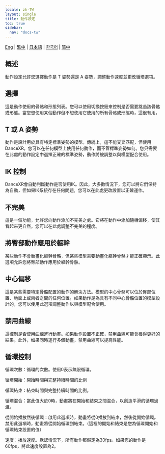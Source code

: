 ```yaml
---
locale: zh-TW
layout: single
title: 動作設定
toc: true
sidebar:
  nav: "docs-tw"
---
```

[Eng](/dancexr/features/motion_settings) | [繁中](/tw/dancexr/features/motion_settings) | [日本語](/jp/dancexr/features/motion_settings) | [한국어](/kr/dancexr/features/motion_settings) | [简中](/zh/dancexr/features/motion_settings)


## 概述
動作設定允許您選擇動作是 T 姿勢還是 A 姿勢，調整動作速度並更改循環選項。

## 選擇
這是動作使用的骨骼和形態列表。您可以使用切換按鈕來控制是否需要跳過該骨骼或形態。當您想使用某個動作但不想使用它使用的所有骨骼或形態時，這很有用。

## T 或 A 姿勢
動作是設計用於具有特定標準姿勢的模型。傳統上，這不能交叉匹配，但使用 DanceXR，您可以在任何模型上使用任何動作，而不管標準姿勢如何。您只需要在此處的動作設定中選擇正確的標準姿勢，動作將被調整以與模型配合使用。

## IK 控制
DanceXR會自動判斷動作是否使用IK。因此，大多數情況下，您可以將它們保持為自動，但如果IK系統存在任何問題，您可以在此處更改設置以正確運作。

## 不完美
這是一個功能，允許您向動作添加不完美之處。它將在動作中添加隨機偏移，使其看起來更自然。您可以在此處調整不完美的程度。

## 將臀部動作應用於軀幹
某些動作不會動畫化軀幹骨骼，但某些模型需要動畫化軀幹骨骼才能正確顯示。此選項允許您將臀部動作應用於軀幹骨骼。

## 中心偏移
這是某些需要特定骨骼配置的動作的解決方法。模型的中心骨骼可以位於臀部位置、地面上或兩者之間的任何位置。如果動作是為具有不同中心骨骼位置的模型設計的，您可以使用此選項調整動作以與模型配合使用。

## 禁用曲線
這控制是否使用曲線進行動畫。如果動作設置不正確，禁用曲線可能會獲得更好的結果。此外，如果同時運行多個動畫，禁用曲線可以提高性能。

## 循環控制
循環次數：循環的次數。使用0表示無限循環。

循環開始：開始時間與完整持續時間的比例

循環結束：結束時間與完整持續時間的比例。

循環混合：當此值大於0時，動畫將在開始和結束之間混合，以創造平滑的循環過渡。

從開始播放然後循環：啟用此選項時，動畫將從0播放到結束，然後從開始循環。禁用此選項時，動畫將從開始循環到結束。（這裡的開始和結束是您為循環開始和循環結束設置的值）

速度：播放速度。默認情況下，所有動作都假定為30fps。如果您的動作是60fps，將此速度設置為2。